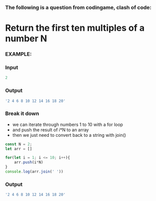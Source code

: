 [category]: <> (Coding)
[date]: <> (2023/03/22)
[title]: <> (Codingame Question 6)

### The following is a question from codingame, clash of code:

# Return the first ten multiples of a number N

### EXAMPLE:
### Input
```javascript
2
```
### Output
```javascript
'2 4 6 8 10 12 14 16 18 20'
```

### Break it down
- we can iterate through numbers 1 to 10 with a for loop
- and push the result of i*N to an array
- then we just need to convert back to a string with join()

```javascript
const N = 2;
let arr = []

for(let i = 1; i <= 10; i++){
    arr.push(i*N)
}
console.log(arr.join(' '))
```
### Output
```javascript
'2 4 6 8 10 12 14 16 18 20'
```